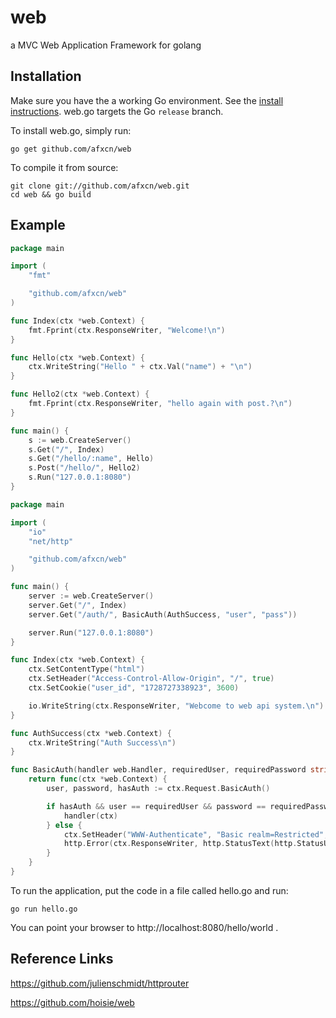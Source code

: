 # web
a MVC Web Application Framework for golang

## Installation

Make sure you have the a working Go environment. See the [install instructions](http://golang.org/doc/install.html). web.go targets the Go `release` branch.

To install web.go, simply run:

    go get github.com/afxcn/web

To compile it from source:

    git clone git://github.com/afxcn/web.git
    cd web && go build

## Example
```go
package main

import (
	"fmt"

	"github.com/afxcn/web"
)

func Index(ctx *web.Context) {
	fmt.Fprint(ctx.ResponseWriter, "Welcome!\n")
}

func Hello(ctx *web.Context) {
	ctx.WriteString("Hello " + ctx.Val("name") + "\n")
}

func Hello2(ctx *web.Context) {
	fmt.Fprint(ctx.ResponseWriter, "hello again with post.?\n")
}

func main() {
	s := web.CreateServer()
	s.Get("/", Index)
	s.Get("/hello/:name", Hello)
	s.Post("/hello/", Hello2)
	s.Run("127.0.0.1:8080")
}
```

```go
package main

import (
	"io"
	"net/http"

	"github.com/afxcn/web"
)

func main() {
	server := web.CreateServer()
	server.Get("/", Index)
	server.Get("/auth/", BasicAuth(AuthSuccess, "user", "pass"))

	server.Run("127.0.0.1:8080")
}

func Index(ctx *web.Context) {
	ctx.SetContentType("html")
	ctx.SetHeader("Access-Control-Allow-Origin", "/", true)
	ctx.SetCookie("user_id", "1728727338923", 3600)

	io.WriteString(ctx.ResponseWriter, "Webcome to web api system.\n")
}

func AuthSuccess(ctx *web.Context) {
	ctx.WriteString("Auth Success\n")
}

func BasicAuth(handler web.Handler, requiredUser, requiredPassword string) web.Handler {
	return func(ctx *web.Context) {
		user, password, hasAuth := ctx.Request.BasicAuth()

		if hasAuth && user == requiredUser && password == requiredPassword {
			handler(ctx)
		} else {
			ctx.SetHeader("WWW-Authenticate", "Basic realm=Restricted", true)
			http.Error(ctx.ResponseWriter, http.StatusText(http.StatusUnauthorized), http.StatusUnauthorized)
		}
	}
}
```

To run the application, put the code in a file called hello.go and run:

    go run hello.go
    
You can point your browser to http://localhost:8080/hello/world . 

## Reference Links

https://github.com/julienschmidt/httprouter

https://github.com/hoisie/web